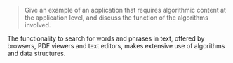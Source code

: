 > Give an example of an application that requires algorithmic content at the
> application level, and discuss the function of the algorithms involved.

The functionality to search for words and phrases in text, offered by browsers,
PDF viewers and text editors, makes extensive use of algorithms and data
structures.
